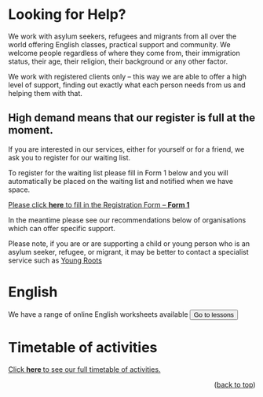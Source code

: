 <div id="top"></div>
<!-- PROJECT SHIELDS -->
<!--
*** I'm using markdown "reference style" links for readability.
*** Reference links are enclosed in brackets [ ] instead of parentheses ( ).

<!-- ABOUT THE PROJECT -->
<!-- ![islington-background](https://octodex.github.com/images/bannekat.png) -->
<!-- <img src="https://octodex.github.com/images/bannekat.png" alt="drawing" width="100%" height= "400"
  overflow-y= "hidden";/> -->

# Looking for Help?
We work with asylum seekers, refugees and migrants from all over the world offering English classes, practical support and community.  We welcome people regardless of where they come from, their immigration status, their age, their religion, their background or any other factor.   

We work with registered clients only – this way we are able to offer a high level of support, finding out exactly what each person needs from us and helping them with that.


## High demand means that our register is full at the moment. 

If you are interested in our services, either for yourself or for a friend, we ask you to register for our waiting list. 

To register for the waiting list please fill in Form 1 below and you will automatically be placed on the waiting list and notified when we have space.

<p ><a href="https://docs.google.com/forms/d/1AZcCFGMFZYG2l9DIeo9zyakO6ksmSIkwQfcP67F3EmA/viewform?edit_requested=true" target="_blank">Please click <strong>here</strong> to fill in the Registration Form – <strong>Form 1</strong></a></p>

In the meantime please see our recommendations below of organisations which can offer specific support.

Please note, if you are or are supporting a child or young person who is an asylum seeker, refugee, or migrant, it may be better to contact a specialist service such as 
<span style="color:#826D01"><a href="https://www.youngroots.org.uk/" target="_blank">Young Roots</a></span>

# English
We have a range of online English worksheets available 
<span style="color:#826D01"><a href=" http://localhost:3001/lessons" target="_blank"><button name="button" onclick="http://www.google.com">Go to lessons</button></a></span>

# Timetable of activities
<p style="color:#826D01"><a href="https://islingtoncentre.co.uk/timetable-2022/">Click <strong>here </strong>to see our full timetable of activities.</a></p>

<p align="right">(<a href="#top">back to top</a>)</p>
<!-- Here's why:
* Your time should be focused on creating something amazing. A project that solves a problem and helps others
* You shouldn't be doing the same tasks over and over like creating a README from scratch
* You should implement DRY principles to the rest of your life :smile:

Of course, no one template will serve all projects since your needs may be different. So I'll be adding more in the near future. You may also suggest changes by forking this repo and creating a pull request or opening an issue. Thanks to all the people have contributed to expanding this template!

Use the `BLANK_README.md` to get started. -->